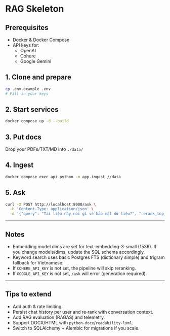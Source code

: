 # RAG Skeleton

## Prerequisites

- Docker & Docker Compose
- API keys for:
  - OpenAI
  - Cohere
  - Google Gemini

## 1. Clone and prepare

```bash
cp .env.example .env
# Fill in your keys
```

## 2. Start services

```bash
docker compose up -d --build
```

## 3. Put docs

Drop your PDFs/TXT/MD into `./data/`

## 4. Ingest

```bash
docker compose exec api python -m app.ingest //data
```

## 5. Ask

```bash
curl -X POST http://localhost:8000/ask \
  -H 'Content-Type: application/json' \
  -d '{"query": "Tài liệu này nói gì về bảo mật dữ liệu?", "rerank_top_n": 8}'
```

---

## Notes

- Embedding model dims are set for text-embedding-3-small (1536). If you change models/dims, update the SQL schema accordingly.
- Keyword search uses basic Postgres FTS (dictionary simple) and trigram fallback for Vietnamese.
- If `COHERE_API_KEY` is not set, the pipeline will skip reranking.
- If `GOOGLE_API_KEY` is not set, `/ask` will error (generation required).

---

## Tips to extend

- Add auth & rate limiting.
- Persist chat history per user and re‑rank with conversation context.
- Add RAG evaluation (RAGAS) and telemetry.
- Support DOCX/HTML with `python-docx`/`readability-lxml`.
- Switch to SQLAlchemy + Alembic for migrations if you scale.
